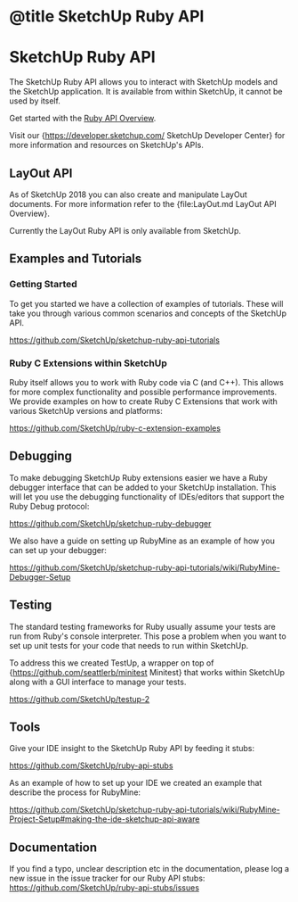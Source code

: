 # @title SketchUp Ruby API

# SketchUp Ruby API

The SketchUp Ruby API allows you to interact with SketchUp models and the SketchUp application. It is available from within SketchUp, it cannot be used by itself.

<p>
  Get started with the <a href="_index.html">Ruby API Overview</a>.
</p>

Visit our {https://developer.sketchup.com/ SketchUp Developer Center} for more information and resources on SketchUp's APIs.

## LayOut API

As of SketchUp 2018 you can also create and manipulate LayOut documents. For more information refer to the {file:LayOut.md LayOut API Overview}.

Currently the LayOut Ruby API is only available from SketchUp.

## Examples and Tutorials

### Getting Started

To get you started we have a collection of examples of tutorials. These will take you through various common scenarios and concepts of the SketchUp API.

https://github.com/SketchUp/sketchup-ruby-api-tutorials

### Ruby C Extensions within SketchUp

Ruby itself allows you to work with Ruby code via C (and C++). This allows for more complex functionality and possible performance improvements. We provide examples on how to create Ruby C Extensions that work with various SketchUp versions and platforms:

https://github.com/SketchUp/ruby-c-extension-examples

## Debugging

To make debugging SketchUp Ruby extensions easier we have a Ruby debugger interface that can be added to your SketchUp installation. This will let you use the debugging functionality of IDEs/editors that support the Ruby Debug protocol:

https://github.com/SketchUp/sketchup-ruby-debugger

We also have a guide on setting up RubyMine as an example of how you can set up your debugger:

https://github.com/SketchUp/sketchup-ruby-api-tutorials/wiki/RubyMine-Debugger-Setup

## Testing

The standard testing frameworks for Ruby usually assume your tests are run from Ruby's console interpreter. This pose a problem when you want to set up unit tests for your code that needs to run within SketchUp.

To address this we created TestUp, a wrapper on top of {https://github.com/seattlerb/minitest Minitest} that works within SketchUp along with a GUI interface to manage your tests.

https://github.com/SketchUp/testup-2

## Tools

Give your IDE insight to the SketchUp Ruby API by feeding it stubs:

https://github.com/SketchUp/ruby-api-stubs

As an example of how to set up your IDE we created an example that describe the process for RubyMine:

https://github.com/SketchUp/sketchup-ruby-api-tutorials/wiki/RubyMine-Project-Setup#making-the-ide-sketchup-api-aware

## Documentation

If you find a typo, unclear description etc in the documentation, please log a new issue in the issue tracker for our Ruby API stubs: https://github.com/SketchUp/ruby-api-stubs/issues
